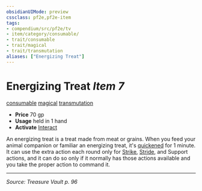 ```yaml
---
obsidianUIMode: preview
cssclass: pf2e,pf2e-item
tags:
- compendium/src/pf2e/tv
- item/category/consumable/
- trait/consumable
- trait/magical
- trait/transmutation
aliases: ["Energizing Treat"]
---
```

# Energizing Treat *Item 7*  
[consumable](consumable.md "Consumable Item Trait")  [magical](magical.md "Magical Item Trait")  [transmutation](transmutation.md "Transmutation School Trait")  

- **Price** 70 gp
- **Usage** held in 1 hand
- **Activate** [Interact](interact.md)

An energizing treat is a treat made from meat or grains. When you feed your animal companion or familiar an energizing treat, it's [quickened](conditions.md#Quickened) for 1 minute. It can use the extra action each round only for [Strike](strike.md), [Stride](stride.md), and Support actions, and it can do so only if it normally has those actions available and you take the proper action to command it.


---
*Source: Treasure Vault p. 96*